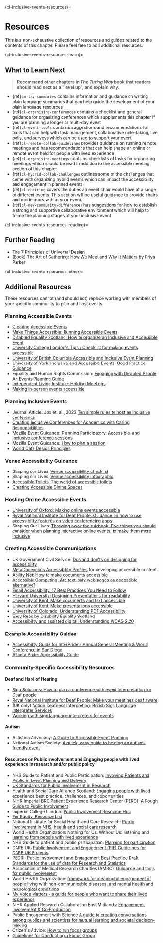 (cl-inclusive-events-resources)=
# Resources

This is a non-exhaustive collection of resources and guides related to the contents of this chapter. 
Please feel free to add additional resources.

(cl-inclusive-events-resources-learn)=
## What to Learn Next

> **Recommend other chapters in _The Turing Way_ book that readers should read next as a "level up", and explain why.**
* {ref}`cm-lay-summaries` contains information and guidance on writing plain language summaries that can help guide the development of your plain language resources
* {ref}`cl-organising-conferences` contains a checklist and general guidance for organizing conferences which supplements this chapter if you are planning a longer or multi-day event
* {ref}`cl-event-tools` contains suggestions and recommendations for tools that can help with task management, collaborative note-taking, live polls, and surveys which can be used to support your event
* {ref}`cl-remote-collab-guidelines` provides guidance on running remote meetings and has recommendations that can help shape an online or remote event held for people with lived experience
* {ref}`cl-organising-meetings` contains checklists of tasks for organizing meetings which should be read in addition to the accessible meeting section of this chapter
* {ref}`cl-hybrid-collab-challenges` outlines some of the challenges that come with organizing hybrid events which can impact the accessibility and engagement in planned events
* {ref}`cl-chairing` covers the duties an event chair would have at a range of different events. This section will be useful guidance to provide chairs and moderators with at your event. 
* {ref}`cl-new-community-differences` has suggestions for how to establish a strong and supportive collaborative environment which will help to frame the planning stages of your inclusive event  


(cl-inclusive-events-resources-reading)=
## Further Reading

* [The 7 Principles of Universal Design](https://universaldesign.ie/about-universal-design/the-7-principles)
* (Book) [The Art of Gathering: How We Meet and Why It Matters](https://www.priyaparker.com/book-art-of-gathering) by Priya Parker

(cl-inclusive-events-resources-other)=
## Additional Resources 

These resources cannot (and should not) replace working with members of your specific community to plan and host events. 

### Planning Accessible Events
* [Creating Accessible Events](https://www.friendlylikeme.com/access-spotlight/creating-accessible-events)
* [Make Things Accessible: Running Accessible Events](https://www.makethingsaccessible.com/guides/running-accessible-events/)
* [Disabled Equality Scotland: How to organize an Inclusive and Accessible Event](https://inclusivecommunication.scot/how-to-organise-an-inclusive-and-accessible-event)
* [University College London's Tips / Checklist for making events accessible](https://www.ucl.ac.uk/equality-diversity-inclusion/equality-areas/disability-equality/tips-checklist-making-events-accessible)
* [University of British Columbia Accessible and Inclusive Event Planning](https://equity.ubc.ca/resources/accessible-and-inclusive-event-planning/)
* [University of York: Inclusive and Accessible Events: Good Practice Guidance](https://www.york.ac.uk/media/abouttheuniversity/equality/documents/Inclusive-and-accessible-events-good-practice-guidelines.pdf)
* Equality and Human Rights Commission: [Engaging with Disabled People An Events Planning Guide](https://www.equalityhumanrights.com/sites/default/files/housing-and-disabled-people-engaging-with-disabled-people-event-planning-guide.pdf)
* [Independent Living Institute: Holding Meetings](https://www.independentliving.org/docs2/daakit45.html)
* [Making in-person events accessible](https://communications.admin.ox.ac.uk/guidance-for-planning-and-organising-accessible-events#collapse2055661)

### Planning Inclusive Events
* Journal Article: Joo et. al., 2022 [Ten simple rules to host an inclusive conference](https://journals.plos.org/ploscompbiol/article?id=10.1371/journal.pcbi.1010164)
* [Creating Inclusive Conferences for Academics with Caring Responsibilities](https://warwick.ac.uk/fac/soc/impact/policybriefings/6_creating_inclusive_conferences_for_academics_with_caring_responsibilities.pdf)
* Mozilla Event Guidance: [Planning Participatory, Accessible, and Inclusive conference sessions](https://docs.google.com/presentation/d/1kwHq6UYSOFWCjOrDCgcvmxByCX_dOr1qmBE7gAbj12s/edit#slide=id.g1161995780e_0_0)
* Mozilla Event Guidance: [How to plan a session](https://docs.google.com/presentation/d/1k6Sft7YH2QrDzqzE6TZhociWVjXe7rLMDjAJ734qNKA/edit#slide=id.g1cd292f458d_0_75)
* [World Cafe Design Principles](https://theworldcafe.com/key-concepts-resources/design-principles/)

### Venue Accessibility Guidance
* Shaping our Lives: [Venue accessibility checklist](https://shapingourlives.org.uk/report/venue-accessibility-checklist/)
* Shaping our Lives: [Venue accessibility infographic](https://shapingourlives.org.uk/wp-content/uploads/2023/01/Accessible-venues-V3.png)
* [Accessible Toilets: The world of accessible toilets](https://accessible-toilets.co.uk/2019/02/07/all-about-emergency-cords/)
* [Creating Accessible Dining Spaces](https://www.friendlylikeme.com/access-spotlight/creating-accessible-dining-spaces)

### Hosting Online Accessible Events
* [University of Oxford: Making online events accessible](https://communications.admin.ox.ac.uk/how-to-plan-and-run-an-accessible-online-event#collapse2035421)
* [Royal National Institute for Deaf People: Guidance on how to use accessibility features on video conferencing apps](https://rnid.org.uk/information-and-support/technology-and-products/video-conferencing-accessibility-meetings/)
* Shaping Our Lives: [Throwing away the rulebook: Five things you should consider when planning interactive online events, to make them more inclusive](https://shapingourlives.org.uk/report/planning-inclusive-online-events/)

### Creating Accessible Communications
* UK Government Civil Service: [Dos and don'ts on designing for accessibility](https://accessibility.blog.gov.uk/2016/09/02/dos-and-donts-on-designing-for-accessibility/)
* [MetaDocencia's Accessibility Profiles](https://www.metadocencia.org/en/post/perfiles_accesibilidad/) for developing accessible content.
* [Ability Net: How to make documents accessible](https://abilitynet.org.uk/sites/abilitynet.org.uk/files/Creating-accessible-documents-Easy-Read.pdf?utm_source=Website0&utm_medium=CreatingAccessibleDocsEasyReadPDF&utm_campaign=EasyRead)
* [Accessible Computing: Are text-only web pages an accessible alternative?](https://www.washington.edu/accesscomputing/are-text-only-web-pages-accessible-alternative)
* [Email Accessibility: 17 Best Practices You Need to Follow](https://www.loopify.com/blog/accessibility-in-email-marketing/)
* [Harvard University: Designing Presentations for readability](https://accessibility.huit.harvard.edu/design-readability)
* [University of Kent: Make documents and text accessible](https://www.kent.ac.uk/guides/accessible-content/accessible-documents)
* [University of Kent: Make presentations accessible](https://www.kent.ac.uk/guides/accessible-content/accessible-presentations)
* [University of Colorado: Understanding PDF Accessibility](https://www.colorado.edu/digital-accessibility/pdfs)
* [Easy Read by Disability Equality Scotland](https://disabilityequality.scot/easy-read/)
* [Accessibility and assisted digital: Understanding WCAG 2.20](https://www.gov.uk/service-manual/helping-people-to-use-your-service/understanding-wcag)

### Example Accessibility Guides
* [Accessibility Guide for InterPride's Annual General Meeting & World Conference in San Diego](https://www.friendlylikeme.com/access-spotlight/interpride-san-diego)
* [Atlanta Pride: Accessibility Guide](https://www.friendlylikeme.com/access-spotlight/atlanta-pride-accessibility-guide)

### Community-Specific Accessibility Resources

#### Deaf and Hard of Hearing 
* [Sign Solutions: How to plan a conference with event interpretation for Deaf people](https://www.signsolutions.uk.com/how-to-plan-a-conference-with-event-interpretation-for-deaf-people/)
* [Royal National Institute for Deaf People: Make your meetings deaf aware](https://rnid.org.uk/information-and-support/deaf-awareness/make-your-meetings-deaf-aware/)
* (UK only) [Action Deafness Interpreting: British Sign Language Interpreter Services](https://actiondeafness.org.uk/services/interpreting/)
* [Working with sign language interpreters for events](https://www.signsolutions.uk.com/working-with-sign-language-interpreters-for-events/)

#### Autism
* Autistica Advocacy: [A Guide to Accessible Event Planning](https://autisticadvocacy.org/wp-content/uploads/2019/05/Accessible-Event-Planning.pdf)
* National Autism Society: [A quick, easy guide to holding an autism-friendly event](https://www.autism.org.uk/get-involved/raise-money/do-your-own-thing/how-to-guides/holding-an-event)

#### Resources on Public Involvement and Engaging people with lived experience in research and/or public policy
* NHS Guide to Patient and Public Participation: [Involving Patients and Public in Event Planning and Delivery](https://www.england.nhs.uk/wp-content/uploads/2016/07/bitesize-guide-event-planning.pdf)
* [UK Standards for Public Involvement in Research](https://sites.google.com/nihr.ac.uk/pi-standards/home)
* Health and Social Care Alliance Scotland: [Engaging people with lived experience best practice, challenges, and opportunities](https://www.seemescotland.org/media/11340/lived_experience_report_2022_web.pdf)
* NIHR Imperial BRC Patient Experience Research Center (PERC): [A Rough Guide to Public Involvement](https://www.imperial.ac.uk/media/imperial-college/medicine/perc/PERCs-Rough-Guide-to-Public-Involvement---Dec-2021.pdf)
* Imperial College London: [Public Involvement Resource Hub](https://www.imperial.ac.uk/patient-experience-research-centre/ppi/ppi-resource-hub/)
* [For Equity: Resource List](https://forequity.uk/general-resources/)
* National Institute for Social Health and Care Research: [Public involvement in NHS, health and social care research](https://www.nihr.ac.uk/documents/briefing-notes-for-researchers-public-involvement-in-nhs-health-and-social-care-research/27371)
* World Health Organization: [Nothing for Us, Without Us: listening and learning from people with lived experience](https://www.youtube.com/watch?v=Ms6BrG-RJJI)
* NHS Guide to patient and public participation: [Planning for participation](https://www.england.nhs.uk/wp-content/uploads/2014/03/bs-guide-plann-part1.pdf)
* DARE UK: [Public Involvement and Engagement (PIE) Guidelines for DARE UK Projects](https://dareuk.org.uk/wp-content/uploads/2023/06/Public-Involvement-and-Engagement-PIE-Guidelines-for-DARE-UK-Projects.pdf)
* [PEDRI: Public Involvement and Engagement Best Practice Draft Standards for the use of data for Research and Statistics](https://www.adruk.org/fileadmin/uploads/adruk/Documents/PE_reports_and_documents/PEDRI-Best-Practice-Standards.pdf?_hsenc=p2ANqtz-9I-CNND1ExG4qFNhAixF7DgzUPmx2l6OdSTF524XH1QkQi0TUdR7BnLxfzePrRtOMF48_K)
* Association of Medical Research Charities (AMRC): [Guidance and tools for public involvement](https://www.amrc.org.uk/guidance-and-tools-for-public-involvement)
* World Health Organization: [framework for meaningful engagement of people living with non-communicable diseases, and mental health and neurological conditions](https://iris.who.int/bitstream/handle/10665/367340/9789240073074-eng.pdf?sequence=1)
* [My Voice Matters - a guide for people who want to share their lived experience](https://shapingourlives.org.uk/report/my-voice-matters/)
* NIHR Applied Research Collaboration East Midlands: [Engagement,
Involvement & Co‑Production](https://arc-em.nihr.ac.uk/sites/default/files/field/restricted/Preparing%20for%20Implementation_Module%202_V2.pdf)
* Public Engagement with Science [A guide to creating conversations among publics and scientists for mutual learning and societal decision-making](https://www.mos.org/sites/dev-elvis.mos.org/files/docs/offerings/PES_guide_10_20r_HR.pdf)
* Citizen's Advice: [How to run focus groups](https://www.citizensadvice.org.uk/Global/CitizensAdvice/Equalities/How%20to%20run%20focus%20groups%20guide.pdf)
* [Guidelines for Conducting a Focus Group](https://irep.olemiss.edu/wp-content/uploads/sites/98/2016/05/Trinity_Duke_How_to_Conduct_a_Focus_Group.pdf)





